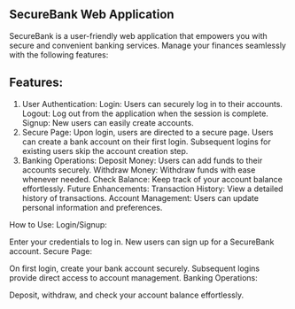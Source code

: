## SecureBank Web Application

SecureBank is a user-friendly web application that empowers you with secure and convenient banking services. Manage your finances seamlessly with the following features:

## Features:
1. User Authentication:
Login: Users can securely log in to their accounts.
Logout: Log out from the application when the session is complete.
Signup: New users can easily create accounts.
2. Secure Page:
Upon login, users are directed to a secure page.
Users can create a bank account on their first login.
Subsequent logins for existing users skip the account creation step.
3. Banking Operations:
Deposit Money: Users can add funds to their accounts securely.
Withdraw Money: Withdraw funds with ease whenever needed.
Check Balance: Keep track of your account balance effortlessly.
Future Enhancements:
Transaction History: View a detailed history of transactions.
Account Management: Users can update personal information and preferences.

How to Use:
Login/Signup:

Enter your credentials to log in.
New users can sign up for a SecureBank account.
Secure Page:

On first login, create your bank account securely.
Subsequent logins provide direct access to account management.
Banking Operations:

Deposit, withdraw, and check your account balance effortlessly.
